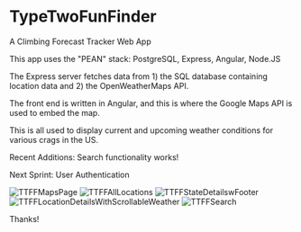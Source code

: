# TypeTwoFunFinder
A Climbing Forecast Tracker Web App

This app uses the "PEAN" stack: PostgreSQL, Express, Angular, Node.JS

The Express server fetches data from 1) the SQL database containing location data and 2) the OpenWeatherMaps API.

The front end is written in Angular, and this is where the Google Maps API is used to embed the map.

This is all used to display current and upcoming weather conditions for various crags in the US.


Recent Additions: Search functionality works!

Next Sprint: User Authentication

![TTFFMapsPage](https://user-images.githubusercontent.com/111920505/199640296-6368e1a3-5114-4a33-bf9d-74d4ec539230.png)
![TTFFAllLocations](https://user-images.githubusercontent.com/111920505/199640279-e97182aa-bf0d-400d-83f0-3b81f10d815f.png)
![TTFFStateDetailswFooter](https://user-images.githubusercontent.com/111920505/199640311-e554dc0f-7e0e-406a-bf47-eb8dccb51c61.png)
![TTFFLocationDetailsWithScrollableWeather](https://user-images.githubusercontent.com/111920505/199640283-2709f63f-9d94-44b1-9071-08a23fb356fb.png)
![TTFFSearch](https://user-images.githubusercontent.com/111920505/200448733-f8e5ed77-0654-4637-baca-b39e16944722.png)

Thanks!

